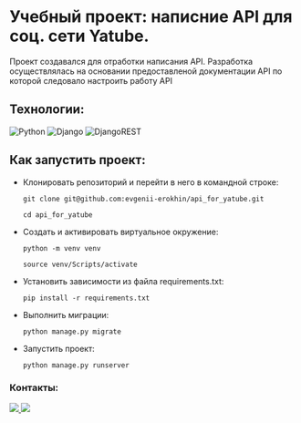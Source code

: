 # Учебный проект: написние API для соц. сети  Yatube.

Проект создавался для отработки написания API.  Разработка осуществлялась на основании предоставленой документации API по которой следовало настроить работу API
## Технологии:
![Python](https://img.shields.io/badge/python-3670A0?style=for-the-badge&logo=python&logoColor=ffdd54)
![Django](https://img.shields.io/badge/django-%23092E20.svg?style=for-the-badge&logo=django&logoColor=white)
![DjangoREST](https://img.shields.io/badge/DJANGO-REST-ff1709?style=for-the-badge&logo=django&logoColor=white&color=ff1709&labelColor=gray)
## Как запустить проект:
+ Клонировать репозиторий и перейти в него в командной строке:

  `git clone git@github.com:evgenii-erokhin/api_for_yatube.git`

   `cd api_for_yatube`

+ Cоздать и активировать виртуальное окружение:

  `python -m venv venv`

  `source venv/Scripts/activate`

+ Установить зависимости из файла requirements.txt:

  `pip install -r requirements.txt`

+ Выполнить миграции:

  `python manage.py migrate`

+ Запустить проект:

  `python manage.py runserver`

### Контакты:
<a href="https://t.me/juandart" target="_blank">
<img src=https://img.shields.io/badge/Telegram-2CA5E0?style=for-the-badge&logo=telegram&logoColor=white />
</a>
<a href="mailto:evgeniierokhin@proton.me?">
<img src=https://img.shields.io/badge/ProtonMail-8B89CC?style=for-the-badge&logo=protonmail&logoColor=white />
</a>
